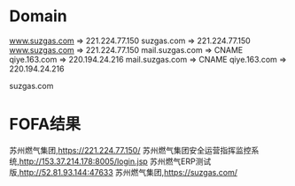 # Domain
www.suzgas.com => 221.224.77.150
suzgas.com => 221.224.77.150
www.suzgas.com => 221.224.77.150
mail.suzgas.com => CNAME qiye.163.com => 220.194.24.216
mail.suzgas.com => CNAME qiye.163.com => 220.194.24.216


suzgas.com
# FOFA结果
苏州燃气集团,https://221.224.77.150/
苏州燃气集团安全运营指挥监控系统,http://153.37.214.178:8005/login.jsp
苏州燃气ERP测试版,http://52.81.93.144:47633
苏州燃气集团,https://suzgas.com/